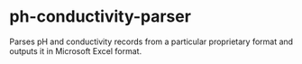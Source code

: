 ph-conductivity-parser
======================

Parses pH and conductivity records from a particular proprietary format and outputs it in Microsoft Excel format.